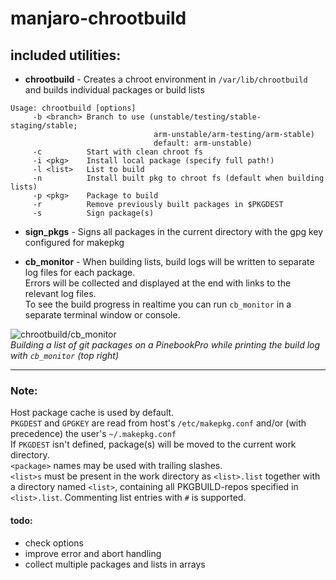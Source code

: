 # manjaro-chrootbuild

## included utilities:

- **chrootbuild** - Creates a chroot environment in `/var/lib/chrootbuild` and builds individual packages or build lists
```
Usage: chrootbuild [options]
     -b <branch> Branch to use (unstable/testing/stable-staging/stable;
                                arm-unstable/arm-testing/arm-stable)
                                default: arm-unstable)
     -c          Start with clean chroot fs
     -i <pkg>    Install local package (specify full path!)
     -l <list>   List to build
     -n          Install built pkg to chroot fs (default when building lists)
     -p <pkg>    Package to build
     -r          Remove previously built packages in $PKGDEST
     -s          Sign package(s)
```

- **sign_pkgs**   - Signs all packages in the current directory with the gpg key configured for makepkg

- **cb_monitor**  - When building lists, build logs will be written to separate log files for each package.  
Errors will be collected and displayed at the end with links to the relevant log files.  
To see the build progress in realtime you can run `cb_monitor` in a separate terminal window or console.

![chrootbuild/cb_monitor](https://gitlab.manjaro.org/manjaro-arm/applications/manjaro-chrootbuild/-/raw/build-monitor/chrootbuild_in_action.png)  
_Building a list of git packages on a PinebookPro while printing the build log with `cb_monitor` (top right)_
___
### Note:
Host package cache is used by default.  
`PKGDEST` and `GPGKEY` are read from host's `/etc/makepkg.conf` and/or (with precedence) the user's `~/.makepkg.conf`  
If `PKGDEST` isn't defined, package(s) will be moved to the current work directory.  
`<package>` names may be used with trailing slashes.  
`<list>s` must be present in the work directory as `<list>.list` together with a directory named `<list>`, containing all PKGBUILD-repos specified in `<list>.list`. Commenting list entries with `#` is supported.

#### todo:
- check options
- improve error and abort handling
- collect multiple packages and lists in arrays

